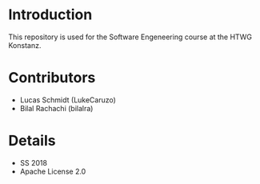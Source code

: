 # Introduction

This repository is used for the Software Engeneering course at the HTWG Konstanz.

# Contributors
* Lucas Schmidt (LukeCaruzo)
* Bilal Rachachi (bilalra)

# Details
* SS 2018
* Apache License 2.0
